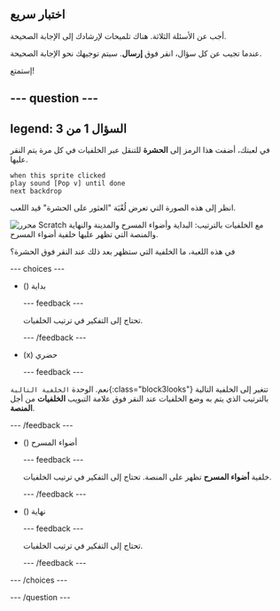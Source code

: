 ## اختبار سريع

أجب عن الأسئلة الثلاثة. هناك تلميحات لإرشادك إلى الإجابة الصحيحة.

عندما تجيب عن كل سؤال، انقر فوق **إرسال**. سيتم توجيهك نحو الإجابة الصحيحة.

إستمتع!

--- question ---
---
legend: السؤال 1 من 3
---

في لعبتك، أضفت هذا الرمز إلى **الحشرة** للتنقل عبر الخلفيات في كل مرة يتم النقر عليها.

```blocks3
when this sprite clicked
play sound [Pop v] until done
next backdrop
```

انظر إلى هذه الصورة التي تعرض لُعْبَة "العثور على الحشرة" قيد اللعب.

![محرر Scratch مع الخلفيات بالترتيب: البداية وأضواء المسرح والمدينة والنهاية والمنصة التي تظهر عليها خلفية أضواء المسرح.](images/quiz1-backdrops.png)

في هذه اللعبة، ما الخلفية التي ستظهر بعد ذلك عند النقر فوق الحشرة؟

--- choices ---

- () بداية

  --- feedback ---

  تحتاج إلى التفكير في ترتيب الخلفيات.

  --- /feedback ---

- (x) حضري

  --- feedback ---

نعم. الوحدة `الخلفية التالية`{:class="block3looks"} تتغير إلى الخلفية التالية بالترتيب الذي يتم به وضع الخلفيات عند النقر فوق علامة التبويب **الخلفيات** من أجل **المنصة**.

--- /feedback ---

- () أضواء المسرح

  --- feedback ---

  خلفية **أضواء المسرح** تظهر على المنصة. تحتاج إلى التفكير في ترتيب الخلفيات.

  --- /feedback ---

- () نهاية

  --- feedback ---

  تحتاج إلى التفكير في ترتيب الخلفيات.

  --- /feedback ---

--- /choices ---

--- /question ---
